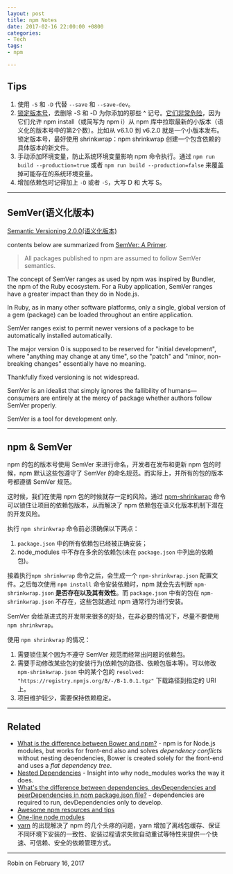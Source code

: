 ```yaml
---
layout: post
title: npm Notes
date: 2017-02-16 22:00:00 +0800
categories:
- Tech
tags:
- npm

---
```


## Tips

1. 使用 `-S` 和 `-D` 代替 `--save` 和 `--save-dev`。
2. [锁定版本号](http://stackoverflow.com/questions/11459733/check-in-node-modules-vs-shrinkwrap)，去删除 -S  和 -D 为你添加的那些 ^ 记号。[它们非常危险](http://stackoverflow.com/questions/22137778/what-does-mean-in-package-json-versioning)，因为它们允许 npm install（或简写为 npm i）从 npm 库中拉取最新的小版本（语义化的版本号中的第2个数）。比如从 v6.1.0 到 v6.2.0 就是一个小版本发布。锁定版本号，最好使用 shrinkwrap：npm shrinkwrap 创建一个包含依赖的具体版本的新文件。
3. 手动添加环境变量，防止系统环境变量影响 npm 命令执行。通过 `npm run build --production=true` 或者 `npm run build --production=false` 来覆盖掉可能存在的系统环境变量。
4. 增加依赖包时记得加上 `-D` 或者 `-S`，大写 D 和 大写 S。

----

## SemVer(语义化版本)

[Semantic Versioning 2.0.0(语义化版本)](http://semver.org/)

contents below are summarized from [SemVer: A Primer](https://nodesource.com/blog/SemVer-a-primer/).

> All packages published to npm are assumed to follow SemVer semantics.

The concept of SemVer ranges as used by npm was inspired by Bundler, the npm of the Ruby ecosystem. For a Ruby application, SemVer ranges have a greater impact than they do in Node.js.

In Ruby, as in many other software platforms, only a single, global version of a gem (package) can be loaded throughout an entire application. 

SemVer ranges exist to permit newer versions of a package to be automatically installed automatically.

The major version 0 is supposed to be reserved for "initial development", where "anything may change at any time", so the "patch" and "minor, non-breaking changes" essentially have no meaning.


Thankfully fixed versioning is not widespread.

SemVer is an idealist that simply ignores the fallibility of humans—consumers are entirely at the mercy of package whether authors follow SemVer properly. 

SemVer is a tool for development only.

----

## npm & SemVer

npm 的包的版本号使用 SemVer 来进行命名，开发者在发布和更新 npm 包的时候，npm 默认这些包遵守了 SemVer 的命名规范。而实际上，并所有的包的版本号都遵循 SemVer 规范。

这时候，我们在使用 npm 包的时候就存一定的风险。通过 [npm-shrinkwrap](https://docs.npmjs.com/cli/shrinkwrap) 命令可以锁住让项目的依赖包版本，从而解决了 npm 依赖包在语义化版本机制下潜在的开发风险。

执行 `npm shrinkwrap` 命令前必须确保以下两点：

1. `package.json` 中的所有依赖包已经被正确安装；
2. node_modules 中不存在多余的依赖包(未在 `package.json` 中列出的依赖包)。

接着执行`npm shrinkwrap` 命令之后，会生成一个 `npm-shrinkwrap.json` 配置文件。之后每次使用 `npm install` 命令安装依赖时，npm 就会先去判断 `npm-shrinkwrap.json` **是否存在以及其有效性**。而 `package.json` 中有的包在 `npm-shrinkwrap.json` 不存在，这些包就通过 npm 通常行为进行安装。

SemVer 会给渐进式的开发带来很多的好处，在非必要的情况下，尽量不要使用 `npm shrinkwrap`。

使用 `npm shrinkwrap` 的情况：

1. 需要锁住某个因为不遵守 SemVer 规范而经常出问题的依赖包。
2. 需要手动修改某些包的安装行为(依赖包的路径、依赖包版本等)。可以修改 `npm-shrinkwrap.json` 中的某个包的 `resolved: "https://registry.npmjs.org/B/-/B-1.0.1.tgz"` 下载路径到指定的 URI 上。
3. 项目维护较少，需要保持依赖稳定。

----

## Related

- [What is the difference between Bower and npm?](http://stackoverflow.com/questions/18641899/what-is-the-difference-between-bower-and-npm) - npm is for Node.js modules, but works for front-end also and solves *dependency conflicts* without nesting deoendencies, Bower is created solely for the front-end and uses a *flat dependency tree*.
- [Nested Dependencies](https://maxogden.com/nested-dependencies.html) - Insight into why node_modules works the way it does.
- [What's the difference between dependencies, devDependencies and peerDependencies in npm package.json file?](http://stackoverflow.com/questions/18875674/whats-the-difference-between-dependencies-devdependencies-and-peerdependencies) - dependencies are required to run, devDependencies only to develop.
- [Awesome npm resources and tips](https://github.com/sindresorhus/awesome-npm#tips)
- [One-line node modules](https://github.com/sindresorhus/ama/issues/10#issuecomment-117766328)
- [yarn](https://github.com/yarnpkg/yarn) 的出现解决了 npm 的几个头疼的问题，yarn 增加了离线包缓存、保证不同环境下安装的一致性、安装过程请求失败自动重试等特性来提供一个快速、可信赖、安全的依赖管理方式。

----

Robin on February 16, 2017
